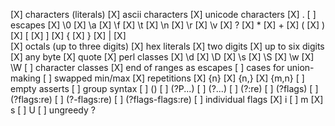 [X] characters (literals)
  [X] ascii characters
  [X] unicode characters
[X] .
[ ] escapes
  [X] \0
  [X] \a
  [X] \f
  [X] \t
  [X] \n
  [X] \r
  [X] \v
  [X] ?
  [X] *
  [X] +
  [X] (
  [X] )
  [X] [
  [X] ]
  [X] {
  [X] }
  [X] |
  [X] \
  [X] octals (up to three digits)
  [X] hex literals
    [X] two digits
    [X] up to six digits
  [X] any byte
  [X] quote
  [X] perl classes
    [X] \d
    [X] \D
    [X] \s
    [X] \S
    [X] \w
    [X] \W
[ ] character classes
  [X] end of ranges as escapes
  [ ] cases for union-making
  [ ] swapped min/max
[X] repetitions
  [X] {n}
  [X] {n,}
  [X] {m,n}
[ ] empty asserts
[ ] group syntax
  [ ] ()
  [ ] (?P<name>...)
  [ ] (?<name>...)
  [ ] (?:re)
  [ ] (?flags)
  [ ] (?flags:re)
  [ ] (?-flags:re)
  [ ] (?flags-flags:re)
  [ ] individual flags
    [X] i
    [ ] m
    [X] s
    [ ] U
[ ] ungreedy ?
